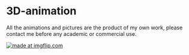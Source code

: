 # 3D-animation
All the animations and pictures are the product of my own work, please contact me before any academic or commercial use.

<a href="https://imgflip.com/gif/1x4417"><img src="https://i.imgflip.com/1x4417.gif" title="made at imgflip.com"/></a>

